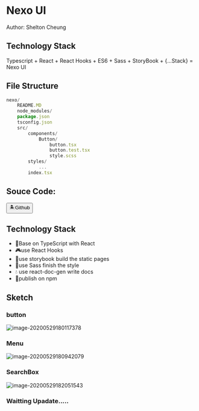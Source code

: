 # Nexo UI

Author: Shelton Cheung

## Technology Stack

Typescript	+	React    +	React Hooks   +	ES6   +	Sass   +	StoryBook	+  {...Stack}	= Nexo UI

## File Structure

```js
nexo/
	README.MD
	node_modules/
	package.json
	tsconfig.json
	src/
		components/
			Button/
				button.tsx
				button.test.tsx
				style.scss
		styles/
			...
	    index.tsx
```

## Souce Code:

​    <Button btnType="link" size='lg' href="https://github.com/Mowmowj/NexoUI"> 🏝Github</Button>

## Technology Stack

- 🧠️Base on TypeScript with React
- 🎮use React Hooks
- 🍥use storybook build the static pages
- 🥗use Sass finish the style
- 💧 use react-doc-gen write docs
- 🥩publish on npm



## Sketch

### button

![image-20200529180117378](E:%5Cshelton%5CDesktop%5Cnexo%5CREADME.assets%5Cimage-20200529180117378.png)

### Menu

![image-20200529180942079](E:%5Cshelton%5CDesktop%5Cnexo%5CREADME.assets%5Cimage-20200529180942079.png)



### SearchBox

![image-20200529182051543](E:%5Cshelton%5CDesktop%5Cnexo%5CREADME.assets%5Cimage-20200529182051543.png)

###  Waitting  Upadate.....
